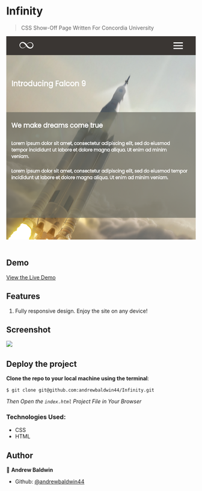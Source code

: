 # Infinity

> CSS Show-Off Page Written For Concordia University

<div align='center'>
  <img src='./imgs/screenshots/infinity.png' alt='Main Page' height='540px' />
</div><br>

## Demo

[View the Live Demo](https://andrewbaldwin44.github.io/Infinity/)

## Features

1. Fully responsive design. Enjoy the site on any device!

## Screenshot

<img src='./imgs/screenshot.png' />

## Deploy the project

__Clone the repo to your local machine using the terminal__:
```
$ git clone git@github.com:andrewbaldwin44/Infinity.git
```

*Then Open the `index.html` Project File in Your Browser*

### Technologies Used:

- CSS
- HTML

## Author

👤 **Andrew Baldwin**

- Github: [@andrewbaldwin44](https://github.com/andrewbaldwin44)
